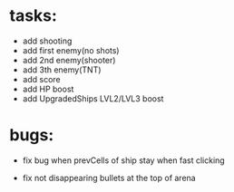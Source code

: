 # tasks:
- add shooting
- add first enemy(no shots)
- add 2nd enemy(shooter)
- add 3th enemy(TNT)
- add score
- add HP boost
- add UpgradedShips LVL2/LVL3 boost

# bugs:
- fix bug when prevCells of ship stay when fast clicking
+ fix not disappearing bullets at the top of arena 